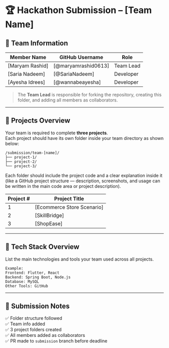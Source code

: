 # 🏆 Hackathon Submission – [Team Name]

## 👥 Team Information

| Member Name | GitHub Username | Role |
|--------------|----------------|------|
| [Maryam Rashid] | [@maryamrashid0613] | Team Lead |
| [Saria Nadeem] | [@SariaNadeem] | Developer |
| [Ayesha Idrees] | [@wannabeayesha] | Developer |

> The **Team Lead** is responsible for forking the repository, creating this folder, and adding all members as collaborators.

---

## 🚀 Projects Overview

Your team is required to complete **three projects**.  
Each project should have its own folder inside your team directory as shown below:

```
/submission/team-[name]/
├── project-1/
├── project-2/
└── project-3/
```

Each folder should include the project code and a clear explanation inside it (like a GitHub project structure — description, screenshots, and usage can be written in the main code area or project description).

| Project # | Project Title | 
|------------|----------------|
| 1 | [Ecommerce Store Scenario] | 
| 2 | [SkillBridge] | 
| 3 | [ShopEase] |

---

## 🧱 Tech Stack Overview

List the main technologies and tools your team used across all projects.

```
Example:
Frontend: Flutter, React  
Backend: Spring Boot, Node.js  
Database: MySQL  
Other Tools: GitHub
```

---

## 🏁 Submission Notes

✅ Folder structure followed  
✅ Team info added  
✅ 3 project folders created  
✅ All members added as collaborators  
✅ PR made to `submission` branch before deadline
